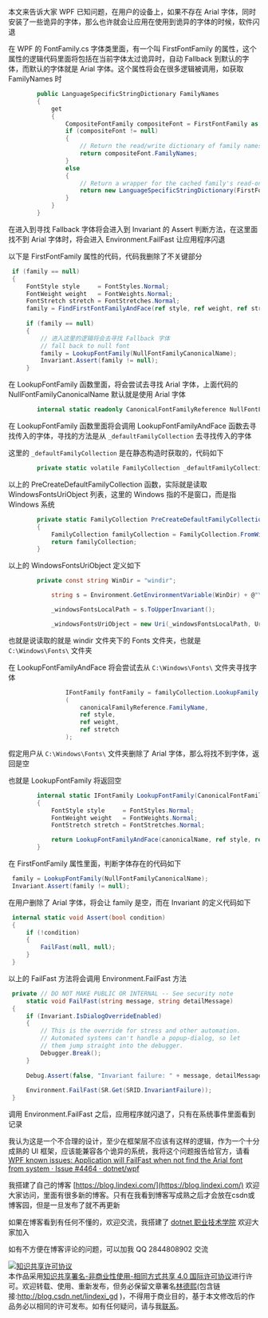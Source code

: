 
本文来告诉大家 WPF 已知问题，在用户的设备上，如果不存在 Arial 字体，同时安装了一些诡异的字体，那么也许就会让应用在使用到诡异的字体的时候，软件闪退

<!--more-->


<!-- 标签：WPF，WPF源代码 -->

<!-- 发布 -->

在 WPF 的 FontFamily.cs 字体类里面，有一个叫 FirstFontFamily 的属性，这个属性的逻辑代码里面将包括在当前字体太过诡异时，自动 Fallback 到默认的字体，而默认的字体就是 Arial 字体。这个属性将会在很多逻辑被调用，如获取 FamilyNames 时

```csharp
        public LanguageSpecificStringDictionary FamilyNames
        {
            get
            {
                CompositeFontFamily compositeFont = FirstFontFamily as CompositeFontFamily;
                if (compositeFont != null)
                {
                    // Return the read/write dictionary of family names.
                    return compositeFont.FamilyNames;
                }
                else
                {
                    // Return a wrapper for the cached family's read-only dictionary.
                    return new LanguageSpecificStringDictionary(FirstFontFamily.Names);
                }
            }
        }
```

在进入到寻找 Fallback 字体将会进入到 Invariant 的 Assert 判断方法，在这里面找不到 Arial 字体时，将会进入 Environment.FailFast 让应用程序闪退

以下是 FirstFontFamily 属性的代码，代码我删除了不关键部分

```csharp
 if (family == null) 
 { 
     FontStyle style     = FontStyles.Normal; 
     FontWeight weight   = FontWeights.Normal; 
     FontStretch stretch = FontStretches.Normal; 
     family = FindFirstFontFamilyAndFace(ref style, ref weight, ref stretch); 
  
     if (family == null) 
     { 
     	 // 进入这里的逻辑将会去寻找 Fallback 字体
         // fall back to null font 
         family = LookupFontFamily(NullFontFamilyCanonicalName); 
         Invariant.Assert(family != null); 
     } 
```

在 LookupFontFamily 函数里面，将会尝试去寻找 Arial 字体，上面代码的 NullFontFamilyCanonicalName 默认就是使用 Arial 字体

```csharp
        internal static readonly CanonicalFontFamilyReference NullFontFamilyCanonicalName = CanonicalFontFamilyReference.Create(null, "#ARIAL");
```

在 LookupFontFamily 函数里面将会调用 LookupFontFamilyAndFace 函数去寻找传入的字体，寻找的方法是从 `_defaultFamilyCollection` 去寻找传入的字体

这里的 `_defaultFamilyCollection` 是在静态构造时获取的，代码如下

```csharp
        private static volatile FamilyCollection _defaultFamilyCollection = PreCreateDefaultFamilyCollection();
```

以上的 PreCreateDefaultFamilyCollection 函数，实际就是读取 WindowsFontsUriObject 列表，这里的 Windows 指的不是窗口，而是指 Windows 系统

```csharp
        private static FamilyCollection PreCreateDefaultFamilyCollection()
        {
            FamilyCollection familyCollection = FamilyCollection.FromWindowsFonts(Util.WindowsFontsUriObject);
            return familyCollection;
        }
```

以上的 WindowsFontsUriObject 定义如下

```csharp
        private const string WinDir = "windir";

            string s = Environment.GetEnvironmentVariable(WinDir) + @"\Fonts\";

            _windowsFontsLocalPath = s.ToUpperInvariant();

            _windowsFontsUriObject = new Uri(_windowsFontsLocalPath, UriKind.Absolute);
```

也就是说读取的就是 windir 文件夹下的 Fonts 文件夹，也就是 `C:\Windows\Fonts\` 文件夹

在 LookupFontFamilyAndFace 将会尝试去从 `C:\Windows\Fonts\` 文件夹寻找字体

```csharp
                IFontFamily fontFamily = familyCollection.LookupFamily
                (
                    canonicalFamilyReference.FamilyName,
                    ref style,
                    ref weight,
                    ref stretch
                );
```

假定用户从 `C:\Windows\Fonts\` 文件夹删除了 Arial 字体，那么将找不到字体，返回是空

也就是 LookupFontFamily 将返回空

```csharp
        internal static IFontFamily LookupFontFamily(CanonicalFontFamilyReference canonicalName)
        {
            FontStyle style     = FontStyles.Normal;
            FontWeight weight   = FontWeights.Normal;
            FontStretch stretch = FontStretches.Normal;

            return LookupFontFamilyAndFace(canonicalName, ref style, ref weight, ref stretch);
        }
```

在 FirstFontFamily 属性里面，判断字体存在的代码如下

```csharp
 family = LookupFontFamily(NullFontFamilyCanonicalName);
 Invariant.Assert(family != null); 
```

在用户删除了 Arial 字体，将会让 family 是空，而在 Invariant 的定义代码如下

```csharp
 internal static void Assert(bool condition) 
 { 
     if (!condition) 
     { 
         FailFast(null, null); 
     } 
 } 
```

以上的 FailFast 方法将会调用 Environment.FailFast 方法

```csharp
 private // DO NOT MAKE PUBLIC OR INTERNAL -- See security note 
     static void FailFast(string message, string detailMessage) 
 { 
     if (Invariant.IsDialogOverrideEnabled) 
     { 
         // This is the override for stress and other automation. 
         // Automated systems can't handle a popup-dialog, so let 
         // them jump straight into the debugger. 
         Debugger.Break(); 
     } 
  
     Debug.Assert(false, "Invariant failure: " + message, detailMessage); 
  
     Environment.FailFast(SR.Get(SRID.InvariantFailure)); 
 } 
```

调用 Environment.FailFast 之后，应用程序就闪退了，只有在系统事件里面看到记录

我认为这是一个不合理的设计，至少在框架层不应该有这样的逻辑，作为一个十分成熟的 UI 框架，应该能兼容各个诡异的系统，我将这个问题报告给官方，请看 [WPF known issues: Application will FailFast when not find the Arial font from system · Issue #4464 · dotnet/wpf](https://github.com/dotnet/wpf/issues/4464 )



我搭建了自己的博客 [https://blog.lindexi.com/](https://blog.lindexi.com/) 欢迎大家访问，里面有很多新的博客。只有在我看到博客写成熟之后才会放在csdn或博客园，但是一旦发布了就不再更新

如果在博客看到有任何不懂的，欢迎交流，我搭建了 [dotnet 职业技术学院](https://t.me/dotnet_campus) 欢迎大家加入

如有不方便在博客评论的问题，可以加我 QQ 2844808902 交流

<a rel="license" href="http://creativecommons.org/licenses/by-nc-sa/4.0/"><img alt="知识共享许可协议" style="border-width:0" src="https://licensebuttons.net/l/by-nc-sa/4.0/88x31.png" /></a><br />本作品采用<a rel="license" href="http://creativecommons.org/licenses/by-nc-sa/4.0/">知识共享署名-非商业性使用-相同方式共享 4.0 国际许可协议</a>进行许可。欢迎转载、使用、重新发布，但务必保留文章署名[林德熙](http://blog.csdn.net/lindexi_gd)(包含链接:http://blog.csdn.net/lindexi_gd )，不得用于商业目的，基于本文修改后的作品务必以相同的许可发布。如有任何疑问，请与我[联系](mailto:lindexi_gd@163.com)。